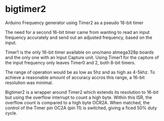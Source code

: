 # bigtimer2
Arduino Frequency generator using Timer2 as a pseudo 16-bit timer  
  
The need for a second 16-bit timer came from wanting to read an input frequency accurately and send out an adjusted frequency,
based on the input.  

Timer1 is the only 16-bit timer available on uno/nano atmega328p boards and the only one with an Input Capture unit.
Using Timer1 for the capture of the input frequency only leaves Timer0 and 2, both 8-bit timers.
  
The range of operation would be as low as 5hz and as high as 4-5khz.  To achieve a reasonable amount of accuracy accros this range, a 16-bit resolution was minimal.  
  
Bigtimer2 is a wrapper around Timer2 which extends its resolution to 16-bit but using the overflow interrupt to count a high byte.
Within this ISR, the overflow count is compared to a high byte OCR2A.  When matched, the control of the Timer pin OC2A (pin 11) is switched, giving a ficed 50% duty cycle.


